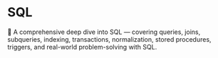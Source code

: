 # SQL
🚀 A comprehensive deep dive into SQL — covering queries, joins, subqueries, indexing, transactions, normalization, stored procedures, triggers, and real-world problem-solving with SQL.
